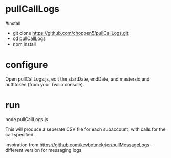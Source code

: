 # pullCallLogs

#install 
- git clone https://github.com/choppen5/pullCallLogs.git
- cd pullCallLogs
- npm install

# configure

Open pullCallLogs.js, edit the startDate, endDate, and mastersid and authtoken (from your Twilio console).

# run

node pullCallLogs.js 

This will produce a seperate CSV file for each subaccount, with calls for the call specified

inspiration from https://github.com/kevbotmckrier/pullMessageLogs - different version for messaging logs

